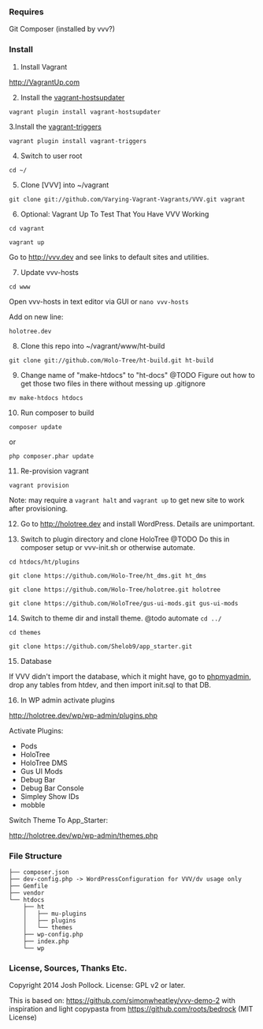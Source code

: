 ### Requires
Git
Composer (installed by vvv?)

### Install
1. Install Vagrant

http://VagrantUp.com

2. Install the [vagrant-hostsupdater](https://github.com/cogitatio/vagrant-hostsupdater)

`vagrant plugin install vagrant-hostsupdater`

3.Install the [vagrant-triggers](https://github.com/emyl/vagrant-triggers)

`vagrant plugin install vagrant-triggers`

4. Switch to user root

`cd ~/`

5. Clone [VVV] into ~/vagrant

`git clone git://github.com/Varying-Vagrant-Vagrants/VVV.git vagrant`

6. Optional: Vagrant Up To Test That You Have VVV Working


`cd vagrant`

`vagrant up`


Go to http://vvv.dev and see links to default sites and utilities.

7. Update vvv-hosts

`cd www`

Open vvv-hosts in text editor via GUI or `nano vvv-hosts`

Add on new line:

`holotree.dev`

8. Clone this repo into ~/vagrant/www/ht-build


`git clone git://github.com/Holo-Tree/ht-build.git ht-build`


9. Change name of "make-htdocs" to "ht-docs"
@TODO Figure out how to get those two files in there without messing up .gitignore

`mv make-htdocs htdocs`

10. Run composer to build

`composer update`

or

`php composer.phar update`

11. Re-provision vagrant

`vagrant provision`

Note: may require a `vagrant halt` and `vagrant up` to get new site to work after provisioning.

12. Go to http://holotree.dev and install WordPress. Details are unimportant.

13. Switch to plugin directory and clone HoloTree
@TODO Do this in composer setup or vvv-init.sh or otherwise automate.

`cd htdocs/ht/plugins`

`git clone https://github.com/Holo-Tree/ht_dms.git ht_dms`

`git clone https://github.com/Holo-Tree/holotree.git holotree`

`git clone https://github.com/HoloTree/gus-ui-mods.git gus-ui-mods`

14. Switch to theme dir and install theme.
@todo automate
`cd ../`

`cd themes`

`git clone https://github.com/Shelob9/app_starter.git`

15. Database

If VVV didn't import the database, which it might have, go to [phpmyadmin](http://vvv.dev/database-admin/), drop any tables from htdev, and then import init.sql to that DB.


16. In WP admin activate plugins

http://holotree.dev/wp/wp-admin/plugins.php

Activate Plugins:
* Pods
* HoloTree
* HoloTree DMS
* Gus UI Mods
* Debug Bar
* Debug Bar Console
* Simpley Show IDs
* mobble

Switch Theme To App_Starter:

http://holotree.dev/wp/wp-admin/themes.php


### File Structure

```
├── composer.json
├── dev-config.php -> WordPressConfiguration for VVV/dv usage only
├── Gemfile
├── vendor
└── htdocs
    ├── ht
    │   ├── mu-plugins
    │   ├── plugins
    │   └── themes
    ├── wp-config.php
    ├── index.php
    └── wp
```

### License, Sources, Thanks Etc.
Copyright 2014 Josh Pollock.
License: GPL v2 or later.

This is based on: https://github.com/simonwheatley/vvv-demo-2 with inspiration and light copypasta from https://github.com/roots/bedrock (MIT License)
